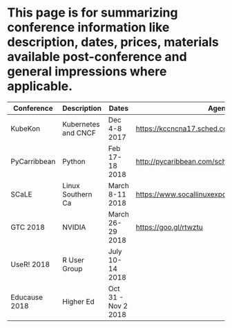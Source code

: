 # This page is for summarizing conference information like description, dates, prices, materials available post-conference and general impressions where applicable.

| Conference       | Description         | Dates               | Agenda                                            | Materials           |
| ---------------- | ------------------  | ------------------  | ------------------                                | ------------------  |   
| KubeKon          | Kubernetes and CNCF | Dec 4-8 2017        | https://kccncna17.sched.com                       |                     |
| PyCarribbean     | Python              | Feb 17-18 2018      | http://pycaribbean.com/schedule.html              |                     |
| SCaLE            | Linux Southern Ca   | March 8-11 2018     | https://www.socallinuxexpo.org/scale/16x/schedule |                     |
| GTC 2018         | NVIDIA              | March 26-29 2018    | https://goo.gl/rtwztu                             |                     |
| UseR! 2018       | R User Group        | July 10-14 2018     |                                                   |                     |
| Educause 2018    | Higher Ed           | Oct 31 - Nov 2 2018 |                                                   |                     |
